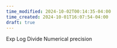 ```yaml
---
time_modified: 2024-10-02T00:14:35-04:00
time_created: 2024-10-01T16:07:54-04:00
draft: true
---
```


Exp
Log
Divide
Numerical precision